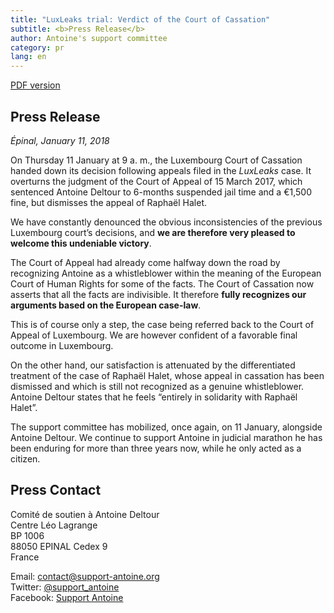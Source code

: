 ```yaml
---
title: "LuxLeaks trial: Verdict of the Court of Cassation"
subtitle: <b>Press Release</b> 
author: Antoine's support committee
category: pr
lang: en
---
```


<a href="/docs/pr/2018-01-11-pr-EN-luxleaks-cassation-verdict.pdf"><i class="fa fa-file-pdf-o"></i> <span>PDF version</span></a>

## Press Release

_Épinal, January 11, 2018_

On Thursday 11 January at 9 a. m., the Luxembourg Court of Cassation handed down its decision following appeals filed in the _LuxLeaks_ case. It overturns the judgment of the Court of Appeal of 15 March 2017, which sentenced Antoine Deltour to 6-months suspended jail time and a €1,500 fine, but dismisses the appeal of Raphaël Halet. 

We have constantly denounced the obvious inconsistencies of the previous Luxembourg court’s decisions, and **we are therefore very pleased to welcome this undeniable victory**.

The Court of Appeal had already come halfway down the road by recognizing Antoine as a whistleblower within the meaning of the European Court of Human Rights for some of the facts. The Court of Cassation now asserts that all the facts are indivisible. It therefore **fully recognizes our arguments based on the European case-law**.

This is of course only a step, the case being referred back to the Court of Appeal of Luxembourg. We are however confident of a favorable final outcome in Luxembourg.

On the other hand, our satisfaction is attenuated by the differentiated treatment of the case of Raphaël Halet, whose appeal in cassation has been dismissed and which is still not recognized as a genuine whistleblower. Antoine Deltour states that he feels “entirely in solidarity with Raphaël Halet”.

The support committee has mobilized, once again, on 11 January, alongside Antoine Deltour. We continue to support Antoine in judicial marathon he has been enduring for more than three years now, while he only acted as a citizen.


## Press Contact

Comité de soutien à Antoine Deltour  
Centre Léo Lagrange  
BP 1006  
88050 EPINAL Cedex 9  
France  

Email: [contact@support-antoine.org](mailto:contact@support-antoine.org)  
Twitter: [@support_antoine](https://twitter.com/support_antoine)  
Facebook: [Support Antoine](https://www.facebook.com/pages/Support-Antoine/388682861307176)
